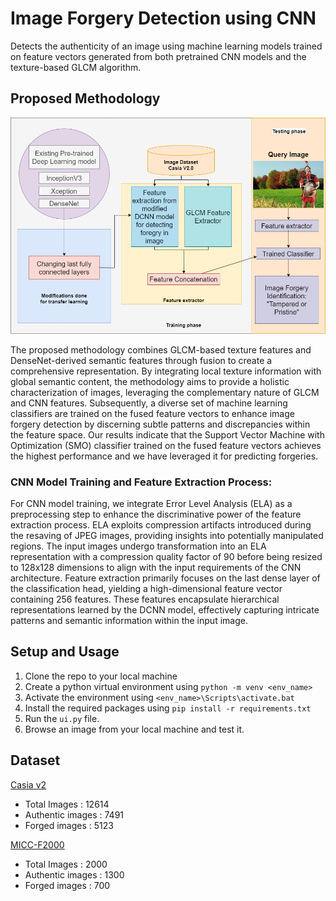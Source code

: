 # Image Forgery Detection using CNN

Detects the authenticity of an image using machine learning models trained on feature vectors generated from both pretrained CNN models and the texture-based GLCM algorithm.

## Proposed Methodology

![Proposed Methodology workflow](Proposed_model.png?raw=true)

The proposed methodology combines GLCM-based texture features and DenseNet-derived semantic features through fusion to create a comprehensive representation. By integrating local texture information with global semantic content, the methodology aims to provide a holistic characterization of images, leveraging the complementary nature of GLCM and CNN features. Subsequently, a diverse set of machine learning classifiers are trained on the fused feature vectors to enhance image forgery detection by discerning subtle patterns and discrepancies within the feature space. Our results indicate that the Support Vector Machine with Optimization (SMO) classifier trained on the fused feature vectors achieves the highest performance and we have leveraged it for predicting forgeries.

### CNN Model Training and Feature Extraction Process:

For CNN model training, we integrate Error Level Analysis (ELA) as a preprocessing step to enhance the discriminative power of the feature extraction process. ELA exploits compression artifacts introduced during the resaving of JPEG images, providing insights into potentially manipulated regions. The input images undergo transformation into an ELA representation with a compression quality factor of 90 before being resized to 128x128 dimensions to align with the input requirements of the CNN architecture. Feature extraction primarily focuses on the last dense layer of the classification head, yielding a high-dimensional feature vector containing 256 features. These features encapsulate hierarchical representations learned by the DCNN model, effectively capturing intricate patterns and semantic information within the input image.


## Setup and Usage

1. Clone the repo to your local machine
2. Create a python virtual environment using ```python -m venv <env_name>```
3. Activate the environment using ```<env_name>\Scripts\activate.bat```
4. Install the required packages using ```pip install -r requirements.txt```
5. Run the ```ui.py``` file.
6. Browse an image from your local machine and test it.

## Dataset
[Casia v2](https://www.kaggle.com/sophatvathana/casia-dataset)

* Total Images : 12614
* Authentic images : 7491
* Forged images : 5123

[MICC-F2000](https://www.kaggle.com/datasets/manas29/micc-f2000)

* Total Images : 2000
* Authentic images : 1300
* Forged images : 700
